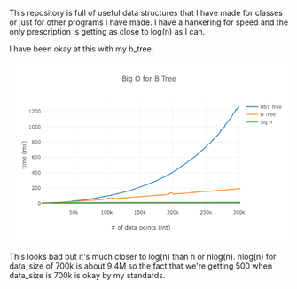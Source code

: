 This repository is full of useful data structures that I have made for classes or just for other programs I have made. I have a hankering for speed and the only prescription is getting as close to log(n) as I can.

I have been okay at this with my b_tree.
<div align="center">
  <img src="./bigO.png"><br><br>
</div>
 This looks bad but it's much closer to log(n) than n or nlog(n). nlog(n) for data_size of 700k is about 9.4M so the fact that we're getting 500 when data_size is 700k is okay by my standards.
